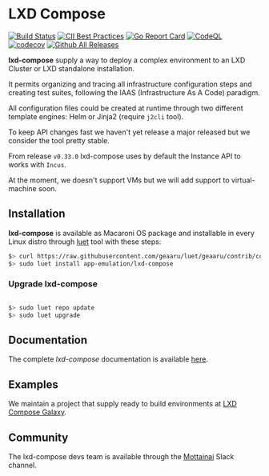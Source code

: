 # LXD Compose

[![Build Status](https://travis-ci.com/MottainaiCI/lxd-compose.svg?branch=master)](https://travis-ci.com/MottainaiCI/lxd-compose)
[![CII Best Practices](https://bestpractices.coreinfrastructure.org/projects/4753/badge)](https://bestpractices.coreinfrastructure.org/projects/4753)
[![Go Report Card](https://goreportcard.com/badge/github.com/MottainaiCI/lxd-compose)](https://goreportcard.com/report/github.com/MottainaiCI/lxd-compose)
[![CodeQL](https://github.com/MottainaiCI/lxd-compose/actions/workflows/codeql-analysis.yml/badge.svg)](https://github.com/MottainaiCI/lxd-compose/actions/workflows/codeql-analysis.yml)
[![codecov](https://codecov.io/gh/MottainaiCI/lxd-compose/branch/master/graph/badge.svg?token=2nKASyitjI)](https://codecov.io/gh/MottainaiCI/lxd-compose)
[![Github All Releases](https://img.shields.io/github/downloads/MottainaiCI/lxd-compose/total.svg)](https://github.com/MottainaiCI/lxd-compose/releases)

**lxd-compose** supply a way to deploy a complex environment to an LXD Cluster or LXD standalone installation.

It permits organizing and tracing all infrastructure configuration steps and creating test suites, following
the IAAS (Infrastructure As A Code) paradigm.

All configuration files could be created at runtime through two different template engines: Helm or Jinja2 (require `j2cli` tool).

To keep API changes fast we haven't yet release a major released but we consider
the tool pretty stable.

From release `v0.33.0` lxd-compose uses by default the Instance API to works with `Incus`.

At the moment, we doesn't support VMs but we will add support to virtual-machine soon.

## Installation

**lxd-compose** is available as Macaroni OS package and installable in every Linux
distro through [luet](https://www.macaronios.org/docs/pms/#luet) tool with these steps:

```bash
$> curl https://raw.githubusercontent.com/geaaru/luet/geaaru/contrib/config/get_luet_root.sh | sudo sh
$> sudo luet install app-emulation/lxd-compose
```

### Upgrade lxd-compose

```bash

$> sudo luet repo update
$> sudo luet upgrade

```

## Documentation

The complete *lxd-compose* documentation is available [here](https://mottainaici.github.io/lxd-compose-docs/).

## Examples

We maintain a project that supply ready to build environments at [LXD Compose Galaxy](https://github.com/MottainaiCI/lxd-compose-galaxy).

## Community

The lxd-compose devs team is available through the [Mottainai](https://join.slack.com/t/mottainaici/shared_invite/zt-zdmrc651-IvxE9j~TT5ssv_CVo51uZg) Slack channel.

